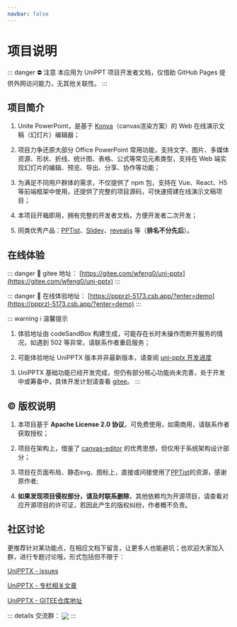 ```yaml
---
navbar: false
---
```


# 项目说明

<backTop />


::: danger ⛔ 注意
本应用为 UniPPT 项目开发者文档，仅借助 GitHub Pages 提供外网访问能力，无其他关联性。
:::

## 项目简介

1. Unite PowerPoint，是基于 [Konva](http://konvajs-doc.bluehymn.com/docs/)（canvas渲染方案）的 Web 在线演示文稿（幻灯片）编辑器；

2. 项目力争还原大部分 Office PowerPoint 常用功能，支持文字、图片、多媒体资源、形状、折线、统计图、表格、公式等常见元素类型，支持在 Web 端实现幻灯片的编辑、预览、导出、分享、协作等功能；

3. 为满足不同用户群体的需求，不仅提供了 npm 包，支持在 Vue、React、H5 等前端框架中使用，还提供了完整的项目源码，可快速搭建在线演示文稿项目；

4. 本项目开箱即用，拥有完整的开发者文档，方便开发者二次开发；

5. 同类优秀产品：[PPTist](https://pipipi-pikachu.github.io/PPTist/)、[Slidev](https://sli.dev/)、[revealjs](https://revealjs.com/) 等（**排名不分先后**）。


## 在线体验


::: danger 🔗 gitee 地址： [https://gitee.com/wfeng0/uni-pptx](https://gitee.com/wfeng0/uni-pptx)
:::

::: danger 🔗 在线体验地址： [https://ppprzl-5173.csb.app/?enter=demo](https://ppprzl-5173.csb.app/?enter=demo)
:::

::: warning ℹ️ 温馨提示

1. 体验地址由 codeSandBox 构建生成，可能存在长时未操作而断开服务的情况，如遇到 502 等异常，请联系作者重启服务；

2. 可能体验地址 UniPPTX 版本并非最新版本，请查阅 [uni-pptx 开发进度](https://gitee.com/wfeng0/uni-pptx/tree/master-alpha#-%E5%8A%9F%E8%83%BD%E5%88%97%E8%A1%A8) 

3. UniPPTX 基础功能已经开发完成，但仍有部分核心功能尚未完善，处于开发中或筹备中，具体开发计划请查看 [gitee](https://gitee.com/wfeng0/uni-pptx/tree/master-alpha#-%E5%8A%9F%E8%83%BD%E5%88%97%E8%A1%A8)。
:::





## © 版权说明

1. 本项目基于 **Apache License 2.0 协议**，可免费使用，如需商用，请联系作者获取授权；

2. 项目在架构上，借鉴了 [canvas-editor](https://hufe.club/canvas-editor-docs/) 的优秀思想，但仅用于系统架构设计部分；

3. 项目在页面布局、静态svg、图标上，直接或间接使用了[PPTist](https://pipipi-pikachu.github.io/PPTist/)的资源，感谢原作者;

4. **如果发现项目侵权部分，请及时联系删除**，其他依赖均为开源项目，请查看对应开源项目的许可证，若因此产生的版权纠纷，作者概不负责。


## 社区讨论

更推荐针对某功能点，在相应文档下留言，让更多人也能避坑；也欢迎大家加入群，进行专题讨论哦，形式包括但不限于：

[UniPPTX - issues](https://gitee.com/wfeng0/uni-pptx/issues/new)

[UniPPTX - 专栏相关文章](https://blog.csdn.net/weixin_47746452/category_12813682.html?spm=1001.2014.3001.5482)

[UniPPTX - GITEE仓库地址](https://gitee.com/wfeng0/uni-pptx)

::: details 交流群：
<img align='center' src="/user.png" />
:::